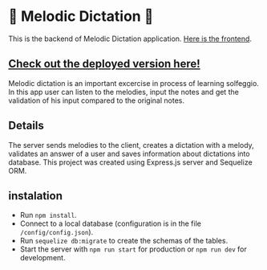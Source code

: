 # :musical_note: Melodic Dictation :musical_note:

This is the backend of Melodic Dictation application. 
[Here is the frontend](https://github.com/Ksinia/melodic-dictation-client).

## [Check out the deployed version here!](https://melodic-dictation.netlify.com)


Melodic dictation is an important excercise in process of learning solfeggio.
In this app user can listen to the melodies, input the notes and get the validation of his input compared to the original notes.

## Details

The server sends melodies to the client, creates a dictation with a melody, validates an answer of a user and saves information about dictations into database.
This project was created using Express.js server and Sequelize ORM.

## instalation

- Run `npm install`.
- Connect to a local database (configuration is in the file `/config/config.json`).
- Run `sequelize db:migrate` to create the schemas of the tables.
- Start the server with `npm run start` for production or `npm run dev` for development.
